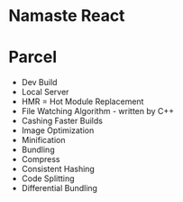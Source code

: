 # Namaste React

# Parcel
- Dev Build
- Local Server
- HMR = Hot Module Replacement
- File Watching Algorithm - written by C++
- Cashing Faster Builds
- Image Optimization
- Minification
- Bundling
- Compress
- Consistent Hashing
- Code Splitting
- Differential Bundling